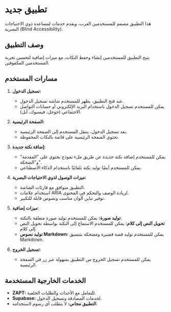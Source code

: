 # تطبيق جديد

هذا التطبيق مصمم للمستخدمين العرب، ويقدم خدمات لمساعدة ذوي الاحتياجات البصرية (Blind Accessibility).

## وصف التطبيق

يتيح التطبيق للمستخدمين إنشاء وحفظ النكات، مع ميزات إضافية لتحسين تجربة المستخدمين المكفوفين.

## مسارات المستخدم

1. **تسجيل الدخول:**
   - عند فتح التطبيق، يظهر للمستخدم شاشة تسجيل الدخول.
   - يمكن للمستخدم تسجيل الدخول باستخدام البريد الإلكتروني أو حسابات التواصل الاجتماعي (جوجل، فيسبوك، أبل).

2. **الصفحة الرئيسية:**
   - بعد تسجيل الدخول، ينتقل المستخدم إلى الصفحة الرئيسية.
   - تحتوي الصفحة الرئيسية على قائمة بالنكات المحفوظة.

3. **إضافة نكتة جديدة:**
   - يمكن للمستخدم إضافة نكتة جديدة عن طريق ملء نموذج يحتوي على "المقدمة" و"الضحكة".
   - يمكن للمستخدم أيضًا توليد نكتة تلقائيًا باستخدام الذكاء الاصطناعي.

4. **ميزات الوصول لذوي الاحتياجات البصرية:**
   - التطبيق متوافق مع قارئات الشاشة.
   - استخدام علامات ARIA لزيادة الوصف والتحكم في المحتوى.
   - توفير تباين ألوان مناسب ونصوص قابلة للتكبير.

5. **ميزات إضافية:**
   - **توليد صورة:** يمكن للمستخدم توليد صورة متعلقة بالنكتة.
   - **تحويل النص إلى كلام:** يمكن للمستخدم الاستماع إلى النكتة بواسطة تحويل النص إلى كلام.
   - **توليد نصوص Markdown:** يمكن للمستخدم توليد قصة قصيرة ومضحكة بتنسيق Markdown.

6. **تسجيل الخروج:**
   - يمكن للمستخدم تسجيل الخروج من التطبيق بسهولة عبر زر في الصفحة الرئيسية.

## الخدمات الخارجية المستخدمة

- **ZAPT:** للتعامل مع الأحداث والطلبات الخلفية.
- **Supabase:** لخدمات المصادقة وتسجيل الدخول.
- **التطبيق مجاني:** لا يتطلب أي رسوم لاستخدامه.